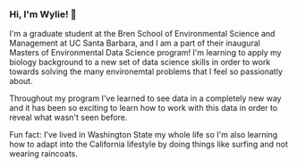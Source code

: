### Hi, I'm Wylie! 👋

I'm a graduate student at the Bren School of Environmental Science and Management at UC Santa Barbara, and I am a part of their inaugural Masters of Environmental Data Science program! I'm learning to apply my biology background to a new set of data science skills in order to work towards solving the many environemtal problems that I feel so passionatly about.

Throughout my program I've learned to see data in a completely new way and it has been so exciting to learn how to work with this data in order to reveal what wasn't seen before.

Fun fact: I've lived in Washington State my whole life so I'm also learning how to adapt into the California lifestyle by doing things like surfing and not wearing raincoats.

<!--
**wyliehampson/wyliehampson** is a ✨ _special_ ✨ repository because its `README.md` (this file) appears on your GitHub profile.

Here are some ideas to get you started:

- 🔭 I’m currently working on ...
- 🌱 I’m currently learning ...
- 👯 I’m looking to collaborate on ...
- 🤔 I’m looking for help with ...
- 💬 Ask me about ...
- 📫 How to reach me: ...
- 😄 Pronouns: ...
- ⚡ Fun fact: ...
-->

